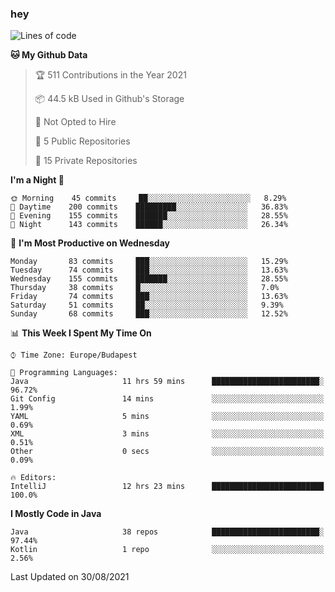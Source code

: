 ### hey

<!--START_SECTION:waka-->
![Lines of code](https://img.shields.io/badge/From%20Hello%20World%20I%27ve%20Written-73777%20lines%20of%20code-blue)

**🐱 My Github Data** 

> 🏆 511 Contributions in the Year 2021
 > 
> 📦 44.5 kB Used in Github's Storage 
 > 
> 🚫 Not Opted to Hire
 > 
> 📜 5 Public Repositories 
 > 
> 🔑 15 Private Repositories  
 > 
**I'm a Night 🦉** 

```text
🌞 Morning    45 commits     ██░░░░░░░░░░░░░░░░░░░░░░░   8.29% 
🌆 Daytime    200 commits    █████████░░░░░░░░░░░░░░░░   36.83% 
🌃 Evening    155 commits    ███████░░░░░░░░░░░░░░░░░░   28.55% 
🌙 Night      143 commits    ██████░░░░░░░░░░░░░░░░░░░   26.34%

```
📅 **I'm Most Productive on Wednesday** 

```text
Monday       83 commits     ███░░░░░░░░░░░░░░░░░░░░░░   15.29% 
Tuesday      74 commits     ███░░░░░░░░░░░░░░░░░░░░░░   13.63% 
Wednesday    155 commits    ███████░░░░░░░░░░░░░░░░░░   28.55% 
Thursday     38 commits     █░░░░░░░░░░░░░░░░░░░░░░░░   7.0% 
Friday       74 commits     ███░░░░░░░░░░░░░░░░░░░░░░   13.63% 
Saturday     51 commits     ██░░░░░░░░░░░░░░░░░░░░░░░   9.39% 
Sunday       68 commits     ███░░░░░░░░░░░░░░░░░░░░░░   12.52%

```


📊 **This Week I Spent My Time On** 

```text
⌚︎ Time Zone: Europe/Budapest

💬 Programming Languages: 
Java                     11 hrs 59 mins      ████████████████████████░   96.72% 
Git Config               14 mins             ░░░░░░░░░░░░░░░░░░░░░░░░░   1.99% 
YAML                     5 mins              ░░░░░░░░░░░░░░░░░░░░░░░░░   0.69% 
XML                      3 mins              ░░░░░░░░░░░░░░░░░░░░░░░░░   0.51% 
Other                    0 secs              ░░░░░░░░░░░░░░░░░░░░░░░░░   0.09%

🔥 Editors: 
IntelliJ                 12 hrs 23 mins      █████████████████████████   100.0%

```

**I Mostly Code in Java** 

```text
Java                     38 repos            ████████████████████████░   97.44% 
Kotlin                   1 repo              ░░░░░░░░░░░░░░░░░░░░░░░░░   2.56%

```



 Last Updated on 30/08/2021
<!--END_SECTION:waka-->
